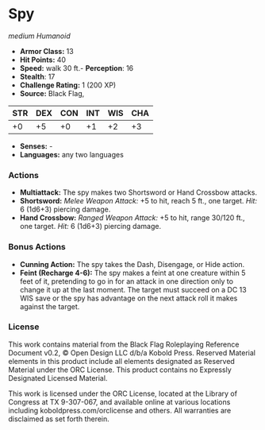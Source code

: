 # Spy

*medium* *Humanoid*

- **Armor Class:** 13
- **Hit Points:** 40 
- **Speed:** walk 30 ft.- **Perception**: 16
- **Stealth**: 17
- **Challenge Rating:** 1 (200 XP)
- **Source:** Black Flag,

| STR | DEX | CON | INT | WIS | CHA |
| --- | --- | --- | --- | --- | --- |
| +0 | +5 | +0 | +1 | +2 | +3 |

- **Senses:** -
- **Languages:** any two languages

### Actions

- **Multiattack:** The spy makes two Shortsword or Hand Crossbow attacks.
- **Shortsword:** _Melee Weapon Attack:_ +5 to hit, reach 5 ft., one target. _Hit:_ 6 (1d6+3) piercing damage.
- **Hand Crossbow:** _Ranged Weapon Attack:_ +5 to hit, range 30/120 ft., one target. _Hit:_ 6 (1d6+3) piercing damage.

### Bonus Actions

- **Cunning Action:** The spy takes the Dash, Disengage, or Hide action.
- **Feint (Recharge 4-6):** The spy makes a feint at one creature within 5 feet of it, pretending to go in for an attack in one direction only to change it up at the last moment. The target must succeed on a DC 13 WIS save or the spy has advantage on the next attack roll it makes against the target.


### License

This work contains material from the Black Flag Roleplaying Reference Document v0.2, © Open Design LLC d/b/a Kobold Press. Reserved Material elements in this product include all elements designated as Reserved Material under the ORC License. This product contains no Expressly Designated Licensed Material.

This work is licensed under the ORC License, located at the Library of Congress at TX 9-307-067, and available online at various locations including koboldpress.com/orclicense and others. All warranties are disclaimed as set forth therein.

